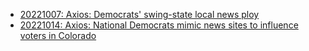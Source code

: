 - [20221007: Axios: Democrats' swing-state local news ploy](https://www.axios.com/2022/10/06/democrats-local-news-david-brock)
- [20221014: Axios: National Democrats mimic news sites to influence voters in Colorado](https://www.axios.com/local/denver/2022/10/14/democrats-local-news-websites-colorado)
